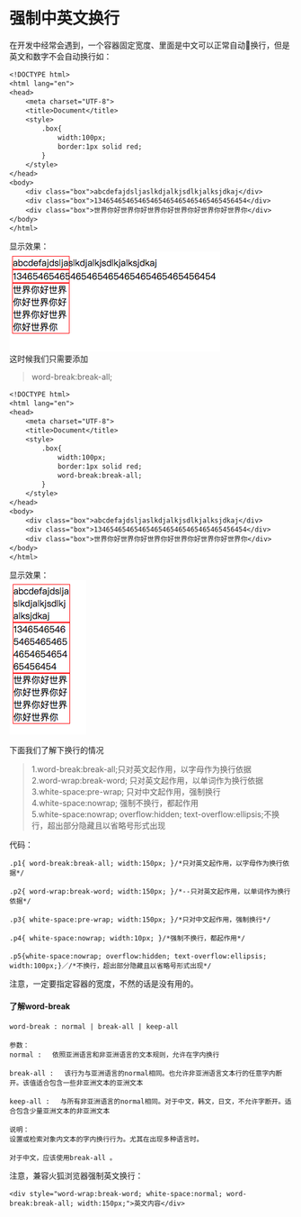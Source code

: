 # 强制中英文换行
在开发中经常会遇到，一个容器固定宽度、里面是中文可以正常自动换行，但是英文和数字不会自动换行如：
```
<!DOCTYPE html>
<html lang="en">
<head>
    <meta charset="UTF-8">
    <title>Document</title>
    <style>
        .box{
            width:100px;
            border:1px solid red;
        }
    </style>
</head>
<body>
    <div class="box">abcdefajdsljaslkdjalkjsdlkjalksjdkaj</div>
    <div class="box">13465465465465465465465465465465456454</div>
    <div class="box">世界你好世界你好世界你好世界你好世界你好世界你</div>
</body>
</html>
```
显示效果：  
<img src="./img/1.png"/>  
这时候我们只需要添加   
> word-break:break-all;

```
<!DOCTYPE html>
<html lang="en">
<head>
    <meta charset="UTF-8">
    <title>Document</title>
    <style>
        .box{
            width:100px;
            border:1px solid red;
            word-break:break-all;
        }
    </style>
</head>
<body>
    <div class="box">abcdefajdsljaslkdjalkjsdlkjalksjdkaj</div>
    <div class="box">13465465465465465465465465465465456454</div>
    <div class="box">世界你好世界你好世界你好世界你好世界你好世界你</div>
</body>
</html>
```
显示效果：  
<img src="./img/2.png"/>    

下面我们了解下换行的情况

>1.word-break:break-all;只对英文起作用，以字母作为换行依据  
>2.word-wrap:break-word; 只对英文起作用，以单词作为换行依据    
>3.white-space:pre-wrap; 只对中文起作用，强制换行  
>4.white-space:nowrap; 强制不换行，都起作用  
>5.white-space:nowrap; overflow:hidden; text-overflow:ellipsis;不换行，超出部分隐藏且以省略号形式出现  

代码：
```
.p1{ word-break:break-all; width:150px; }/*只对英文起作用，以字母作为换行依据*/

.p2{ word-wrap:break-word; width:150px; }/*--只对英文起作用，以单词作为换行依据*/

.p3{ white-space:pre-wrap; width:150px; }/*只对中文起作用，强制换行*/

.p4{ white-space:nowrap; width:10px; }/*强制不换行，都起作用*/

.p5{white-space:nowrap; overflow:hidden; text-overflow:ellipsis; width:100px;}／/*不换行，超出部分隐藏且以省略号形式出现*/
```
注意，一定要指定容器的宽度，不然的话是没有用的。

#### 了解word-break

```
word-break : normal | break-all | keep-all

参数：
normal : 　依照亚洲语言和非亚洲语言的文本规则，允许在字内换行

break-all : 　该行为与亚洲语言的normal相同。也允许非亚洲语言文本行的任意字内断开。该值适合包含一些非亚洲文本的亚洲文本

keep-all : 　与所有非亚洲语言的normal相同。对于中文，韩文，日文，不允许字断开。适合包含少量亚洲文本的非亚洲文本

说明：
设置或检索对象内文本的字内换行行为。尤其在出现多种语言时。

对于中文，应该使用break-all 。
```

注意，兼容火狐浏览器强制英文换行：

```
<div style="word-wrap:break-word; white-space:normal; word-break:break-all; width:150px;">英文内容</div>
```